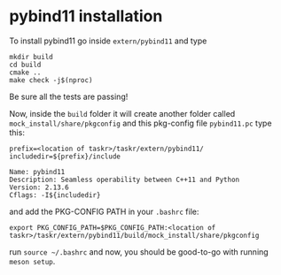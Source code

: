 # pybind11 installation

To install pybind11 go inside `extern/pybind11` and type

```
mkdir build
cd build
cmake ..
make check -j$(nproc)
```

Be sure all the tests are passing!

Now, inside the `build` folder it will create another folder called `mock_install/share/pkgconfig` and this pkg-config file `pybind11.pc` type this:

```
prefix=<location of taskr>/taskr/extern/pybind11/
includedir=${prefix}/include

Name: pybind11
Description: Seamless operability between C++11 and Python
Version: 2.13.6
Cflags: -I${includedir}
```

and add the PKG-CONFIG PATH in your `.bashrc` file:

```
export PKG_CONFIG_PATH=$PKG_CONFIG_PATH:<location of taskr>/taskr/extern/pybind11/build/mock_install/share/pkgconfig
```

run `source ~/.bashrc` and now, you should be good-to-go with running `meson setup`.
